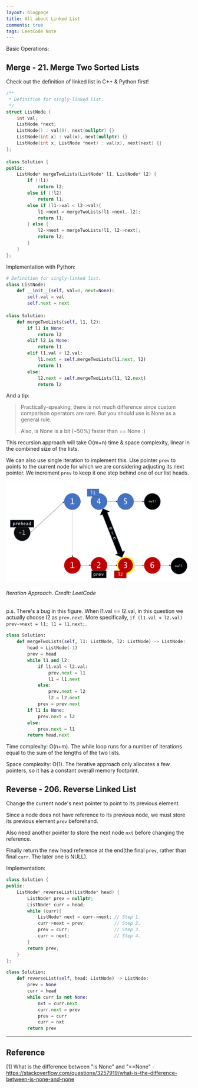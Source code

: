 ```yaml
---
layout: blogpage
title: All about Linked List
comments: true
tags: LeetCode Note
---
```


Basic Operations:
## Merge - 21. Merge Two Sorted Lists ##

Check out the definition of linked list in C++ & Python first!

```cpp
/**
 * Definition for singly-linked list.
 */
struct ListNode {
    int val;
    ListNode *next;
    ListNode() : val(0), next(nullptr) {}
    ListNode(int x) : val(x), next(nullptr) {}
    ListNode(int x, ListNode *next) : val(x), next(next) {}
};

class Solution {
public:
    ListNode* mergeTwoLists(ListNode* l1, ListNode* l2) {
        if (!l1)
            return l2;
        else if (!l2)
            return l1;
        else if (l1->val < l2->val){
            l1->next = mergeTwoLists(l1->next, l2);
            return l1;
        } else {
            l2->next = mergeTwoLists(l1, l2->next);
            return l2;
        }
    }
};
```

Implementation with Python:

```python
# Definition for singly-linked list.
class ListNode:
    def __init__(self, val=0, next=None):
        self.val = val
        self.next = next

class Solution:
    def mergeTwoLists(self, l1, l2):
        if l1 is None:
            return l2
        elif l2 is None:
            return l1
        elif l1.val < l2.val:
            l1.next = self.mergeTwoLists(l1.next, l2)
            return l1
        else:
            l2.next = self.mergeTwoLists(l1, l2.next)
            return l2
```
            
And a tip:

> Practically-speaking, there is not much difference since custom comparison operators are rare. But you should use is None as a general rule.
> 
> Also, is None is a bit (~50%) faster than == None :)

This recursion approach will take O(m+n) time & space complexity, linear in the combined size of the lists.

We can also use single iteration to implement this. Use pointer `prev` to points to the current node for which we are considering adjusting its next pointer.
We increment `prev` to keep it one step behind one of our list heads.

<div class="hovereffect">
    <div class="illustration" >
        <a class="chocolat-image"  href="/images/illustration/2020-12-08/linkedlist.png"><img src="/images/illustration/2020-12-08/linkedlist.png" class="img-responsive" alt="LinkedList"></a>
        <h6>Iteration Approach. Credit: LeetCode</h6>
    </div>
</div>

p.s. There's a bug in this figure. When l1.val == l2.val, in this question we actually choose l2 as `prev.next`. 
More specifically, `if (l1.val < l2.val) prev->next = l1; l1 = l1.next;`.

```python
class Solution:
    def mergeTwoLists(self, l1: ListNode, l2: ListNode) -> ListNode:
        head = ListNode(-1)
        prev = head
        while l1 and l2:
            if l1.val < l2.val:
                prev.next = l1
                l1 = l1.next
            else:
                prev.next = l2
                l2 = l2.next
            prev = prev.next
        if l1 is None:
            prev.next = l2
        else:
            prev.next = l1
        return head.next
```

Time complexity: O(n+m). The while loop runs for a number of iterations equal to the sum of the lengths of the two lists.

Space complexity: O(1). The iterative approach only allocates a few pointers, so it has a constant overall memory footprint. 


## Reverse - 206. Reverse Linked List ##

Change the current node's next pointer to point to its previous element.
 
Since a node does not have reference to its previous node, we must store its previous element `prev` beforehand. 

Also need another pointer to store the next node `nxt` before changing the reference. 

Finally return the new head reference at the end(the final `prev`, rather than final `curr`. The later one is NULL).

Implementation:

```cpp
class Solution {
public:
    ListNode* reverseList(ListNode* head) {
        ListNode* prev = nullptr;
        ListNode* curr = head;
        while (curr){
            ListNode* next = curr->next; // Step 1.
            curr->next = prev;           // Step 2.
            prev = curr;                 // Step 3.
            curr = next;                 // Step 4.
        }
        return prev;
    }
};
```

```python
class Solution:
    def reverseList(self, head: ListNode) -> ListNode:
        prev = None
        curr = head
        while curr is not None:
            nxt = curr.next
            curr.next = prev
            prev = curr
            curr = nxt
        return prev
```


---

## Reference ##
[1] What is the difference between "is None" and "==None" - https://stackoverflow.com/questions/3257919/what-is-the-difference-between-is-none-and-none